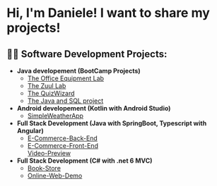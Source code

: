 <h1>Hi, I'm Daniele! I want to share my projects! </h1>

<h2>👨‍💻 Software Development Projects:</h2>

- <b>Java developement (BootCamp Projects)</b>
  - [The Office Equipment Lab](https://github.com/TheHandOfGod85/OfficeEquipmentLab)
  - [The Zuul Lab](https://github.com/TheHandOfGod85/TheZuulGame)
  - [The QuizWizard](https://github.com/TheHandOfGod85/TheQuizWizard)
  - [The Java and SQL project](https://github.com/TheHandOfGod85/JavaAndSql)
- <b>Android developement (Kotlin with Android Studio)</b>
  - [SimpleWeatherApp](https://github.com/TheHandOfGod85/SimpleWeather)
- <b>Full Stack Development (Java with SpringBoot, Typescript with Angular)</b>
  - [E-Commerce-Back-End](https://github.com/TheHandOfGod85/e-commerce)
  - [E-Commerce-Front-End](https://github.com/TheHandOfGod85/angular-ecommerce)
    <br>
    [Video-Preview](https://youtu.be/4KXtTVZEX3A)
- <b>Full Stack Development (C# with .net 6 MVC)</b>
  - [Book-Store](https://github.com/TheHandOfGod85/BulkyBook)
  - [Online-Web-Demo](https://bookserver85.azurewebsites.net/)


